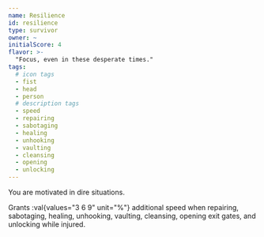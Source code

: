 ```yaml
---
name: Resilience
id: resilience
type: survivor
owner: ~
initialScore: 4
flavor: >-
  "Focus, even in these desperate times."
tags:
  # icon tags
  - fist
  - head
  - person
  # description tags
  - speed
  - repairing
  - sabotaging
  - healing
  - unhooking
  - vaulting
  - cleansing
  - opening
  - unlocking
---
```


You are motivated in dire situations.

Grants :val{values="3 6 9" unit="%"} additional speed when repairing, sabotaging, healing, unhooking, vaulting, cleansing, opening exit gates, and unlocking while injured.
